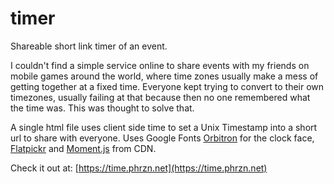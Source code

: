# timer

Shareable short link timer of an event.

I couldn't find a simple service online to share events with my friends on mobile games around the world, where time zones usually make a mess of getting together at a fixed time. Everyone kept trying to convert to their own timezones, usually failing at that because then no one remembered what the time was. This was thought to solve that.

A single html file uses client side time to set a Unix Timestamp into a short url to share with everyone. Uses Google Fonts [Orbitron](https://fonts.google.com/specimen/Orbitron) for the clock face, [Flatpickr](https://flatpickr.js.org/) and [Moment.js](https://momentjs.com/) from CDN.

Check it out at:
[https://time.phrzn.net](https://time.phrzn.net)
